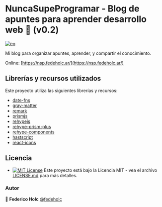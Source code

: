 # NuncaSupeProgramar - Blog de apuntes para aprender desarrollo web 👾 (v0.2)

[![en](https://img.shields.io/badge/lang-en-red.svg)](https://github.com/fedeholc/NuncaSupeProgramar/blob/main/README.md)

Mi blog para organizar apuntes, aprender, y compartir el conocimiento.

Online: [https://nsp.fedeholc.ar/](https://nsp.fedeholc.ar/)

## Librerías y recursos utilizados

Este proyecto utiliza las siguientes librerías y recursos:

- [date-fns](https://www.npmjs.com/package/date-fns)
- [gray-matter](https://www.npmjs.com/package/gray-matter)
- [remark](https://www.npmjs.com/package/remark)
- [prismjs](https://prismjs.com/)
- [rehypejs](https://github.com/rehypejs)
- [rehype-prism-plus](https://github.com/timlrx/rehype-prism-plus)
- [rehype-components](https://github.com/marekweb/rehype-components)
- [hastscript](https://github.com/syntax-tree/hastscript)
- [react-icons](https://github.com/react-icons/react-icons)

## Licencia

- [![MIT License](https://img.shields.io/badge/License-MIT-yellow.svg)](https://opensource.org/licenses/) Este proyecto está bajo la Licencia MIT - vea el archivo [LICENSE.md](LICENSE.md) para más detalles.

### Autor

👤 **Federico Holc** [@fedeholc](https://github.com/fedeholc)
